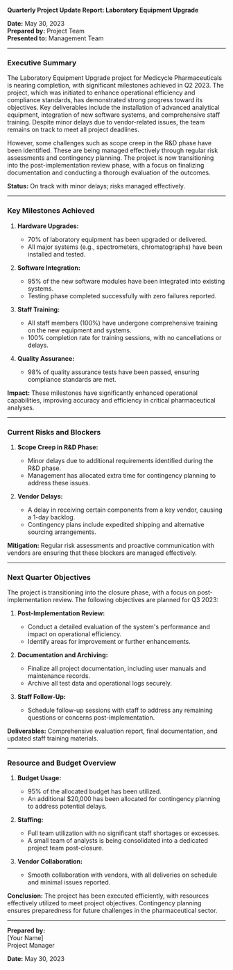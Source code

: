 

**Quarterly Project Update Report: Laboratory Equipment Upgrade**

**Date:** May 30, 2023  
**Prepared by:** Project Team  
**Presented to:** Management Team  

---

### Executive Summary

The Laboratory Equipment Upgrade project for Medicycle Pharmaceuticals is nearing completion, with significant milestones achieved in Q2 2023. The project, which was initiated to enhance operational efficiency and compliance standards, has demonstrated strong progress toward its objectives. Key deliverables include the installation of advanced analytical equipment, integration of new software systems, and comprehensive staff training. Despite minor delays due to vendor-related issues, the team remains on track to meet all project deadlines.

However, some challenges such as scope creep in the R&D phase have been identified. These are being managed effectively through regular risk assessments and contingency planning. The project is now transitioning into the post-implementation review phase, with a focus on finalizing documentation and conducting a thorough evaluation of the outcomes.

**Status:** On track with minor delays; risks managed effectively.

---

### Key Milestones Achieved

1. **Hardware Upgrades:**
   - 70% of laboratory equipment has been upgraded or delivered.
   - All major systems (e.g., spectrometers, chromatographs) have been installed and tested.

2. **Software Integration:**
   - 95% of the new software modules have been integrated into existing systems.
   - Testing phase completed successfully with zero failures reported.

3. **Staff Training:**
   - All staff members (100%) have undergone comprehensive training on the new equipment and systems.
   - 100% completion rate for training sessions, with no cancellations or delays.

4. **Quality Assurance:**
   - 98% of quality assurance tests have been passed, ensuring compliance standards are met.

**Impact:** These milestones have significantly enhanced operational capabilities, improving accuracy and efficiency in critical pharmaceutical analyses.

---

### Current Risks and Blockers

1. **Scope Creep in R&D Phase:**
   - Minor delays due to additional requirements identified during the R&D phase.
   - Management has allocated extra time for contingency planning to address these issues.

2. **Vendor Delays:**
   - A delay in receiving certain components from a key vendor, causing a 1-day backlog.
   - Contingency plans include expedited shipping and alternative sourcing arrangements.

**Mitigation:** Regular risk assessments and proactive communication with vendors are ensuring that these blockers are managed effectively.

---

### Next Quarter Objectives

The project is transitioning into the closure phase, with a focus on post-implementation review. The following objectives are planned for Q3 2023:

1. **Post-Implementation Review:**
   - Conduct a detailed evaluation of the system's performance and impact on operational efficiency.
   - Identify areas for improvement or further enhancements.

2. **Documentation and Archiving:**
   - Finalize all project documentation, including user manuals and maintenance records.
   - Archive all test data and operational logs securely.

3. **Staff Follow-Up:**
   - Schedule follow-up sessions with staff to address any remaining questions or concerns post-implementation.

**Deliverables:** Comprehensive evaluation report, final documentation, and updated staff training materials.

---

### Resource and Budget Overview

1. **Budget Usage:**
   - 95% of the allocated budget has been utilized.
   - An additional $20,000 has been allocated for contingency planning to address potential delays.

2. **Staffing:**
   - Full team utilization with no significant staff shortages or excesses.
   - A small team of analysts is being consolidated into a dedicated project team post-closure.

3. **Vendor Collaboration:**
   - Smooth collaboration with vendors, with all deliveries on schedule and minimal issues reported.

**Conclusion:** The project has been executed efficiently, with resources effectively utilized to meet project objectives. Contingency planning ensures preparedness for future challenges in the pharmaceutical sector.

---

**Prepared by:**  
[Your Name]  
Project Manager

**Date:** May 30, 2023